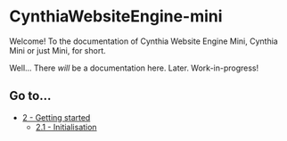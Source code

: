 # CynthiaWebsiteEngine-mini

Welcome! To the documentation of Cynthia Website Engine Mini, Cynthia Mini or just Mini, for short.

Well... There _will_ be a documentation here. Later. Work-in-progress!

## Go to...
- [2 - Getting started](/getting-started)
    - [2.1 - Initialisation](/initialisation)
